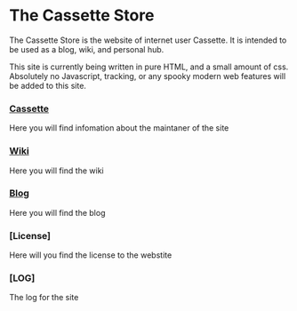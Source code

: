 # The Cassette Store
The Cassette Store is the website of internet user Cassette. It is intended to be used as a blog, wiki, and personal hub. 

This site is currently being written in pure HTML, and a small amount of css. Absolutely no Javascript, tracking, or any spooky modern web features will be added to this site.

### [Cassette](Cassette/Cassette.md)
Here you will find infomation about the maintaner of the site

### [Wiki](Wiki/Wiki.md)
Here you will find the wiki

### [Blog](Blog/Blog.md)
Here you will find the blog

### [License]
Here will you find the license to the webstite

### [LOG]
The log for the site
